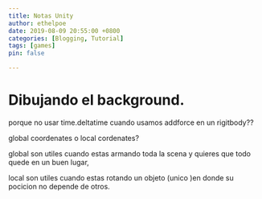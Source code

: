 ```yaml
---
title: Notas Unity
author: ethelpoe
date: 2019-08-09 20:55:00 +0800
categories: [Blogging, Tutorial]
tags: [games]
pin: false

---
```


# Dibujando el background.

porque no usar time.deltatime cuando usamos addforce en un rigitbody??

global coordenates o local cordenates?

global son utiles cuando estas armando toda la scena y quieres que todo quede en un buen lugar, 

local son utiles cuando estas rotando un objeto (unico )en donde su pocicion no depende de otros.

